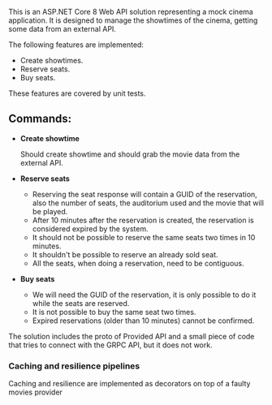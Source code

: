 This is an ASP.NET Core 8 Web API solution representing a mock cinema application.
It is designed to manage the showtimes of the cinema, getting some data from an external API.

The following features are implemented:

- Create showtimes.
- Reserve seats.
- Buy seats.

These features are covered by unit tests.


## Commands:

- **Create showtime**
    
    Should create showtime and should grab the movie data from the external API.
    
- **Reserve seats**
    - Reserving the seat response will contain a GUID of the reservation, also the number of seats, the auditorium used and the movie that will be played.
    - After 10 minutes after the reservation is created, the reservation is considered expired by the system.
    - It should not be possible to reserve the same seats two times in 10 minutes.
    - It shouldn't be possible to reserve an already sold seat.
    - All the seats, when doing a reservation, need to be contiguous.
- **Buy seats**
    - We will need the GUID of the reservation, it is only possible to do it while the seats are reserved.
    - It is not possible to buy the same seat two times.
    - Expired reservations (older than 10 minutes) cannot be confirmed.
   
The solution includes the proto of Provided API and a small piece of code that tries to connect with the GRPC API, but it does not work.

### Caching and resilience pipelines

Caching and resilience are implemented as decorators on top of a faulty movies provider